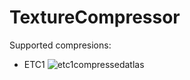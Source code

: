# TextureCompressor
Supported compresions:
 - ETC1
![etc1compressedatlas](https://cloud.githubusercontent.com/assets/1580663/13704831/266e295c-e79e-11e5-8d77-673cab509b5c.jpg)
